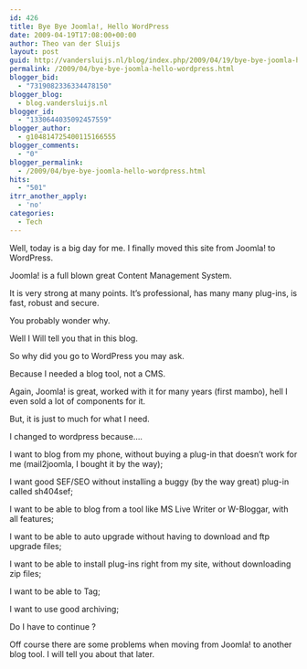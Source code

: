 ```yaml
---
id: 426
title: Bye Bye Joomla!, Hello WordPress
date: 2009-04-19T17:08:00+00:00
author: Theo van der Sluijs
layout: post
guid: http://vandersluijs.nl/blog/index.php/2009/04/19/bye-bye-joomla-hello-wordpress/
permalink: /2009/04/bye-bye-joomla-hello-wordpress.html
blogger_bid:
  - "7319082336334478150"
blogger_blog:
  - blog.vandersluijs.nl
blogger_id:
  - "1330644035092457559"
blogger_author:
  - g104814725400115166555
blogger_comments:
  - "0"
blogger_permalink:
  - /2009/04/bye-bye-joomla-hello-wordpress.html
hits:
  - "501"
itrr_another_apply:
  - 'no'
categories:
  - Tech
---
```

Well, today is a big day for me. I finally moved this site from Joomla! to WordPress.

Joomla! is a full blown great Content Management System.

It is very strong at many points. It’s professional, has many many plug-ins, is fast, robust and secure.

You probably wonder why.

Well I Will tell you that in this blog.

<a name="more"></a>

So why did you go to WordPress you may ask.

Because I needed a blog tool, not a CMS.

Again, Joomla! is great, worked with it for many years (first mambo), hell I even sold a lot of components for it.

But, it is just to much for what I need.

I changed to wordpress because….

I want to blog from my phone, without buying a plug-in that doesn’t work for me (mail2joomla, I bought it by the way);

I want good SEF/SEO without installing a buggy (by the way great) plug-in called sh404sef;

I want to be able to blog from a tool like MS Live Writer or W-Bloggar, with all features;

I want to be able to auto upgrade without having to download and ftp upgrade files;

I want to be able to install plug-ins right from my site, without downloading zip files;

I want to be able to Tag;

I want to use good archiving;

Do I have to continue ?

Off course there are some problems when moving from Joomla! to another blog tool. I will tell you about that later.